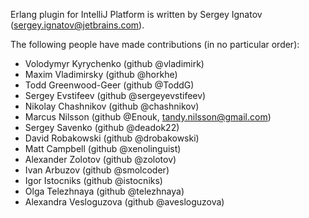 Erlang plugin for IntelliJ Platform is written by Sergey Ignatov (sergey.ignatov@jetbrains.com).

The following people have made contributions (in no particular order):
* Volodymyr Kyrychenko (github @vladimirk)
* Maxim Vladimirsky (github @horkhe)
* Todd Greenwood-Geer (github @ToddG)
* Sergey Evstifeev (github @sergeyevstifeev)
* Nikolay Chashnikov (github @chashnikov)
* Marcus Nilsson (github @Enouk, tandy.nilsson@gmail.com)
* Sergey Savenko (github @deadok22)
* David Robakowski (github @drobakowski)
* Matt Campbell (github @xenolinguist)
* Alexander Zolotov (github @zolotov)
* Ivan Arbuzov (github @smolcoder)
* Igor Istocniks (github @istocniks)
* Olga Telezhnaya (github @telezhnaya)
* Alexandra Vesloguzova (github @avesloguzova)
